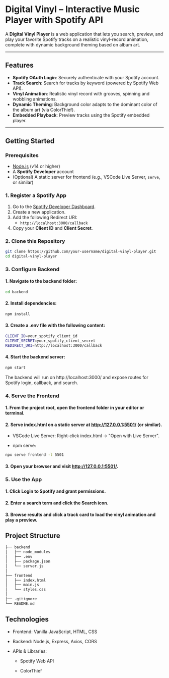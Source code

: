 #  Digital Vinyl – Interactive Music Player with Spotify API

A **Digital Vinyl Player** is a web application that lets you search, preview, and play your favorite Spotify tracks on a realistic vinyl-record animation, complete with dynamic background theming based on album art.

---

## Features

- **Spotify OAuth Login**: Securely authenticate with your Spotify account.
- **Track Search**: Search for tracks by keyword (powered by Spotify Web API).
- **Vinyl Animation**: Realistic vinyl record with grooves, spinning and wobbling animations.
- **Dynamic Theming**: Background color adapts to the dominant color of the album art (via ColorThief).
- **Embedded Playback**: Preview tracks using the Spotify embedded player.

---
## Getting Started

### Prerequisites

- [Node.js](https://nodejs.org/) (v14 or higher)
- A **Spotify Developer** account
- (Optional) A static server for frontend (e.g., VSCode Live Server, `serve`, or similar)

### 1. Register a Spotify App

1. Go to the [Spotify Developer Dashboard](https://developer.spotify.com/dashboard).
2. Create a new application.
3. Add the following Redirect URI:
   - `http://localhost:3000/callback`
4. Copy your **Client ID** and **Client Secret**.

### 2. Clone this Repository

```bash
git clone https://github.com/your-username/digital-vinyl-player.git
cd digital-vinyl-player
```
### 3. Configure Backend

#### 1. Navigate to the backend folder:

```bash
cd backend
```

#### 2. Install dependencies:

```bash
npm install
```

#### 3. Create a .env file with the following content:

```bash
CLIENT_ID=your_spotify_client_id
CLIENT_SECRET=your_spotify_client_secret
REDIRECT_URI=http://localhost:3000/callback
```

#### 4. Start the backend server:

```bash
npm start
```

The backend will run on http://localhost:3000/ and expose routes for Spotify login, callback, and search.

### 4. Serve the Frontend

#### 1. From the project root, open the frontend folder in your editor or terminal.

#### 2. Serve index.html on a static server at http://127.0.0.1:5501/ (or similar).

- VSCode Live Server: Right-click index.html → "Open with Live Server".

- npm serve:
```bash
npx serve frontend -l 5501
```

#### 3. Open your browser and visit http://127.0.0.1:5501/.

### 5.  Use the App

#### 1. Click Login to Spotify and grant permissions.
#### 2. Enter a search term and click the Search icon.
#### 3. Browse results and click a track card to load the vinyl animation and play a preview.

## Project Structure

```bash
├── backend               
│   ├── node_modules      
│   ├── .env              
│   ├── package.json      
│   └── server.js         
│
├── frontend              
│   ├── index.html        
│   ├── main.js          
│   └── styles.css        
│
├── .gitignore           
└── README.md            
```

## Technologies

- Frontend: Vanilla JavaScript, HTML, CSS

- Backend: Node.js, Express, Axios, CORS

- APIs & Libraries:

    - Spotify Web API

    - ColorThief









